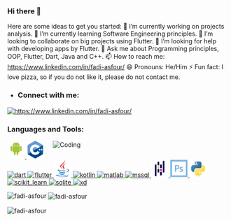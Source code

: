 ### Hi there 👋

<!--
**Fadi-Asfour/Fadi-Asfour** is a ✨ _special_ ✨ repository because its `README.md` (this file) appears on your GitHub profile.
-->


Here are some ideas to get you started:
🔭 I’m currently working on projects analysis.
🌱 I’m currently learning Software Engineering principles.
👯 I’m looking to collaborate on big projects using Flutter.
🤔 I’m looking for help with developing apps by Flutter.
💬 Ask me about Programming principles, OOP, Flutter, Dart, Java and C++.
📫 How to reach me: https://www.linkedin.com/in/fadi-asfour/
😄 Pronouns: He/Him
⚡ Fun fact: I love pizza, so if you do not like it, please do not contact me.
- <h3 align="left">Connect with me:</h3>
<p align="left">
<a href="https://linkedin.com/in/https://www.linkedin.com/in/fadi-asfour/" target="blank"><img align="center" src="https://raw.githubusercontent.com/rahuldkjain/github-profile-readme-generator/master/src/images/icons/Social/linked-in-alt.svg" alt="https://www.linkedin.com/in/fadi-asfour/" height="30" width="40" /></a>
</p>


<h3 align="left">Languages and Tools:</h3>
<p align="left"> <a href="https://developer.android.com" target="_blank" rel="noreferrer">
  <img align="right" alt="Coding" width="400" src="[https://cdnl.iconscout.com/lottie/premium/preview-watermark/girl-designer-use-design-studio-6764680-5627297.mp4](https://media.tenor.com/qoDOnF_uBYIAAAAM/office-motion-graphics.gif)">
  <img src="https://raw.githubusercontent.com/devicons/devicon/master/icons/android/android-original-wordmark.svg" alt="android" width="40" height="40"/> </a> <a href="https://www.w3schools.com/cpp/" target="_blank" rel="noreferrer"> <img src="https://raw.githubusercontent.com/devicons/devicon/master/icons/cplusplus/cplusplus-original.svg" alt="cplusplus" width="40" height="40"/> </a> <a href="https://dart.dev" target="_blank" rel="noreferrer"> <img src="https://www.vectorlogo.zone/logos/dartlang/dartlang-icon.svg" alt="dart" width="40" height="40"/> </a> <a href="https://flutter.dev" target="_blank" rel="noreferrer"> <img src="https://www.vectorlogo.zone/logos/flutterio/flutterio-icon.svg" alt="flutter" width="40" height="40"/> </a> <a href="https://www.java.com" target="_blank" rel="noreferrer"> <img src="https://raw.githubusercontent.com/devicons/devicon/master/icons/java/java-original.svg" alt="java" width="40" height="40"/> </a> <a href="https://kotlinlang.org" target="_blank" rel="noreferrer"> <img src="https://www.vectorlogo.zone/logos/kotlinlang/kotlinlang-icon.svg" alt="kotlin" width="40" height="40"/> </a> <a href="https://www.mathworks.com/" target="_blank" rel="noreferrer"> <img src="https://upload.wikimedia.org/wikipedia/commons/2/21/Matlab_Logo.png" alt="matlab" width="40" height="40"/> </a> <a href="https://www.microsoft.com/en-us/sql-server" target="_blank" rel="noreferrer"> <img src="https://www.svgrepo.com/show/303229/microsoft-sql-server-logo.svg" alt="mssql" width="40" height="40"/> </a> <a href="https://pandas.pydata.org/" target="_blank" rel="noreferrer"> <img src="https://raw.githubusercontent.com/devicons/devicon/2ae2a900d2f041da66e950e4d48052658d850630/icons/pandas/pandas-original.svg" alt="pandas" width="40" height="40"/> </a> <a href="https://www.photoshop.com/en" target="_blank" rel="noreferrer"> <img src="https://raw.githubusercontent.com/devicons/devicon/master/icons/photoshop/photoshop-line.svg" alt="photoshop" width="40" height="40"/> </a> <a href="https://www.python.org" target="_blank" rel="noreferrer"> <img src="https://raw.githubusercontent.com/devicons/devicon/master/icons/python/python-original.svg" alt="python" width="40" height="40"/> </a> <a href="https://scikit-learn.org/" target="_blank" rel="noreferrer"> <img src="https://upload.wikimedia.org/wikipedia/commons/0/05/Scikit_learn_logo_small.svg" alt="scikit_learn" width="40" height="40"/> </a> <a href="https://www.sqlite.org/" target="_blank" rel="noreferrer"> <img src="https://www.vectorlogo.zone/logos/sqlite/sqlite-icon.svg" alt="sqlite" width="40" height="40"/> </a> <a href="https://www.adobe.com/products/xd.html" target="_blank" rel="noreferrer"> <img src="https://cdn.worldvectorlogo.com/logos/adobe-xd.svg" alt="xd" width="40" height="40"/> </a> </p>

<p><img align="left" src="https://github-readme-stats.vercel.app/api/top-langs?username=fadi-asfour&show_icons=true&locale=en&layout=compact" alt="fadi-asfour" /></p>

<p>&nbsp;<img align="center" src="https://github-readme-stats.vercel.app/api?username=fadi-asfour&show_icons=true&locale=en" alt="fadi-asfour" /></p>

<p><img align="center" src="https://github-readme-streak-stats.herokuapp.com/?user=fadi-asfour&" alt="fadi-asfour" /></p>
<!-- -->
